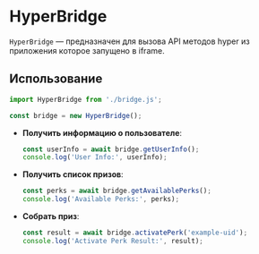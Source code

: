 # HyperBridge

`HyperBridge` — предназначен для вызова API методов hyper из приложения которое запущено в iframe.

## Использование

   ```javascript
   import HyperBridge from './bridge.js';

   const bridge = new HyperBridge();
   ```

   - **Получить информацию о пользователе**:

     ```javascript
     const userInfo = await bridge.getUserInfo();
     console.log('User Info:', userInfo);
     ```

   - **Получить список призов**:

     ```javascript
     const perks = await bridge.getAvailablePerks();
     console.log('Available Perks:', perks);
     ```

   - **Собрать приз**:

     ```javascript
     const result = await bridge.activatePerk('example-uid');
     console.log('Activate Perk Result:', result);
     ```

